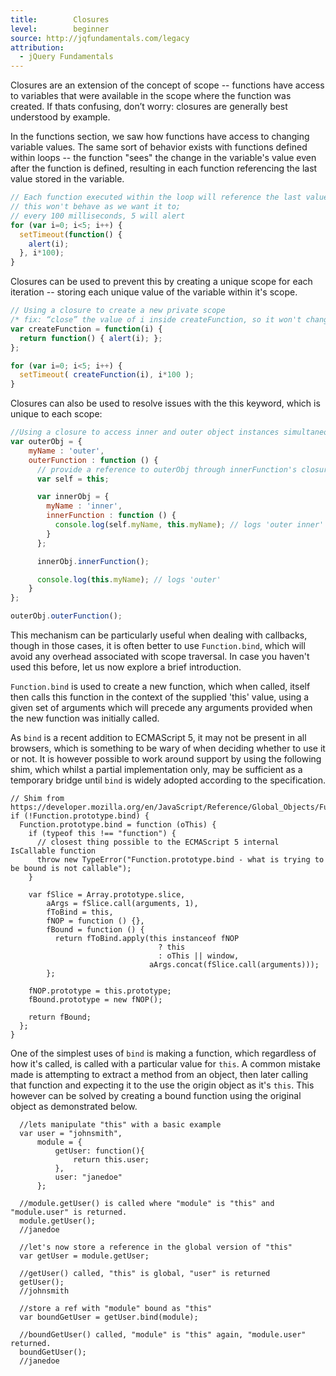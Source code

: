 ```yaml
---
title:        Closures
level:        beginner
source: http://jqfundamentals.com/legacy
attribution: 
  - jQuery Fundamentals
---
```


Closures are an extension of the concept of scope -- functions have access to
variables that were available in the scope where the function was created. If
thats confusing, don’t worry: closures are generally best understood by
example.

In the functions section, we saw how functions have access to changing
variable values. The same sort of behavior exists with functions defined within
loops -- the function "sees" the change in the variable's value even after the
function is defined, resulting in each function referencing the last value stored 
in the variable.

``` js
// Each function executed within the loop will reference the last value stored in i (5)
// this won't behave as we want it to;
// every 100 milliseconds, 5 will alert
for (var i=0; i<5; i++) {
  setTimeout(function() {
    alert(i);
  }, i*100);
}
```

Closures can be used to prevent this by creating a unique scope for
each iteration -- storing each unique value of the variable within it's scope.

``` js
// Using a closure to create a new private scope
/* fix: “close” the value of i inside createFunction, so it won't change */
var createFunction = function(i) {
  return function() { alert(i); };
};

for (var i=0; i<5; i++) {
  setTimeout( createFunction(i), i*100 );
}
```

Closures can also be used to resolve issues with the this keyword, which is
unique to each scope:

``` js
//Using a closure to access inner and outer object instances simultaneously">
var outerObj = {
    myName : 'outer',
    outerFunction : function () {
      // provide a reference to outerObj through innerFunction's closure
      var self = this;

      var innerObj = {
        myName : 'inner',
        innerFunction : function () {
          console.log(self.myName, this.myName); // logs 'outer inner'
        }
      };

      innerObj.innerFunction();

      console.log(this.myName); // logs 'outer'
    }
};

outerObj.outerFunction();
```

This mechanism can be particularly useful when dealing with callbacks, though
in those cases, it is often better to use `Function.bind`, which will avoid any
overhead associated with scope traversal. In case you haven't used this before, let
us now explore a brief introduction.

`Function.bind` is used to create a new function, which when called, itself then
calls this function in the context of the supplied 'this' value, using a given set
of arguments which will precede any arguments provided when the new function was 
initially called.

As `bind` is a recent addition to ECMAScript 5, it may not be present in all browsers,
which is something to be wary of when deciding whether to use it or not. It is however
possible to work around support by using the following shim, which whilst a partial 
implementation only, may be sufficient as a temporary bridge until `bind` is widely 
adopted according to the specification.

```
// Shim from https://developer.mozilla.org/en/JavaScript/Reference/Global_Objects/Function/bind
if (!Function.prototype.bind) {
  Function.prototype.bind = function (oThis) {
    if (typeof this !== "function") {
      // closest thing possible to the ECMAScript 5 internal IsCallable function
      throw new TypeError("Function.prototype.bind - what is trying to be bound is not callable");
    }

    var fSlice = Array.prototype.slice,
        aArgs = fSlice.call(arguments, 1), 
        fToBind = this, 
        fNOP = function () {},
        fBound = function () {
          return fToBind.apply(this instanceof fNOP
                                 ? this
                                 : oThis || window,
                               aArgs.concat(fSlice.call(arguments)));
        };

    fNOP.prototype = this.prototype;
    fBound.prototype = new fNOP();

    return fBound;
  };
}
```

One of the simplest uses of `bind` is making a function, which regardless of how it's 
called, is called with a particular value for `this`. A common mistake made is 
attempting to extract a method from an object, then later calling that function and 
expecting it to the use the origin object as it's `this`. This however can be solved 
by creating a bound function using the original object as demonstrated below.

```
  //lets manipulate "this" with a basic example
  var user = "johnsmith",
      module = {
          getUser: function(){
              return this.user;
          },
          user: "janedoe"
      };

  //module.getUser() is called where "module" is "this" and "module.user" is returned.
  module.getUser();
  //janedoe

  //let's now store a reference in the global version of "this"
  var getUser = module.getUser;

  //getUser() called, "this" is global, "user" is returned
  getUser();
  //johnsmith

  //store a ref with "module" bound as "this"
  var boundGetUser = getUser.bind(module);  

  //boundGetUser() called, "module" is "this" again, "module.user" returned.
  boundGetUser();
  //janedoe
```
